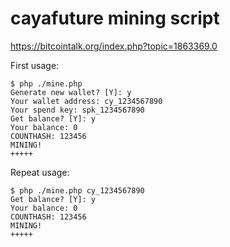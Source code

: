 # cayafuture mining script

https://bitcointalk.org/index.php?topic=1863369.0

First usage:

```
$ php ./mine.php
Generate new wallet? [Y]: y
Your wallet address: cy_1234567890
Your spend key: spk_1234567890 
Get balance? [Y]: y
Your balance: 0
COUNTHASH: 123456
MINING!
+++++
```

Repeat usage:

```
$ php ./mine.php cy_1234567890
Get balance? [Y]: y
Your balance: 0
COUNTHASH: 123456
MINING!
+++++
```

